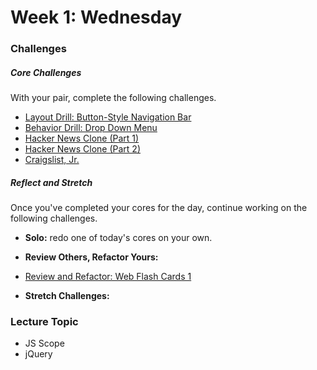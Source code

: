 # Week 1: Wednesday

### Challenges

##### Core Challenges
With your pair, complete the following challenges.

- [Layout Drill: Button-Style Navigation Bar](https://github.com/otters-2014/layout-drill-button-style-navigation-bar-challenge)
- [Behavior Drill: Drop Down Menu](https://github.com/otters-2014/behavior-drill-drop-down-menu-challenge)
- [Hacker News Clone (Part 1)](https://github.com/otters-2014/hacker-news-clone-part-1-challenge)
- [Hacker News Clone (Part 2)](https://github.com/otters-2014/hacker-news-clone-part-2-challenge)
- [Craigslist, Jr.](https://github.com/otters-2014/craigslist-jr-challenge)

##### Reflect and Stretch
Once you've completed your cores for the day, continue working on the following challenges.

- **Solo:** redo one of today's cores on your own.

- **Review Others, Refactor Yours:**
* [Review and Refactor: Web Flash Cards 1](https://github.com/otters-2014/web-flash-cards-2-ajax-guessing-challenge)

- **Stretch Challenges:**

### Lecture Topic
* JS Scope
* jQuery
